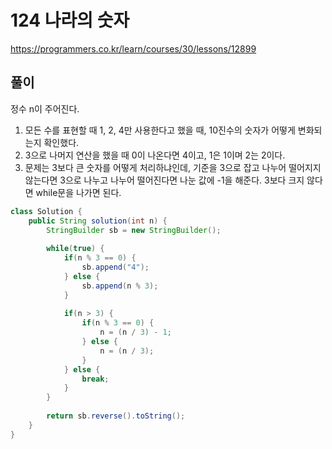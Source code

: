 # 124 나라의 숫자

https://programmers.co.kr/learn/courses/30/lessons/12899

## 풀이

정수 n이 주어진다.

1. 모든 수를 표현할 때 1, 2, 4만 사용한다고 했을 때, 10진수의 숫자가 어떻게 변화되는지 확인했다.
2. 3으로 나머지 연산을 했을 때 0이 나온다면 4이고, 1은 1이며 2는 2이다.
3. 문제는 3보다 큰 숫자를 어떻게 처리하냐인데, 기준을 3으로 잡고 나누어 떨어지지 않는다면 3으로 나누고 나누어 떨어진다면 나눈 값에 -1을 해준다. 3보다 크지 않다면 while문을 나가면 된다.

```java
class Solution {
    public String solution(int n) {
        StringBuilder sb = new StringBuilder();
        
        while(true) {
        	if(n % 3 == 0) {
        		sb.append("4");
        	} else {
        		sb.append(n % 3);
        	}
        	
        	if(n > 3) {
        		if(n % 3 == 0) {
        			n = (n / 3) - 1;
        		} else {
        			n = (n / 3);
        		}
        	} else {
        		break;
        	}
        }
        
        return sb.reverse().toString();
	}
}
```